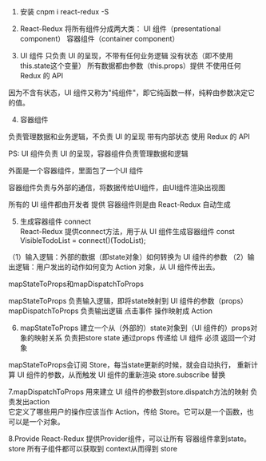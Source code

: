 

1. 安装  cnpm i react-redux -S


2. React-Redux 将所有组件分成两大类：
UI 组件（presentational component）
容器组件（container component）


3. UI 组件 
只负责 UI 的呈现，不带有任何业务逻辑
没有状态（即不使用this.state这个变量）
所有数据都由参数（this.props）提供
不使用任何 Redux 的 API

因为不含有状态，UI 组件又称为"纯组件"，即它纯函数一样，纯粹由参数决定它的值。


4. 容器组件

负责管理数据和业务逻辑，不负责 UI 的呈现
带有内部状态
使用 Redux 的 API

PS: UI 组件负责 UI 的呈现，容器组件负责管理数据和逻辑

外面是一个容器组件，里面包了一个UI 组件

<Container>
    <UI/>
</Container>
容器组件负责与外部的通信，将数据传给UI组件，由UI组件渲染出视图

所有的 UI 组件都由开发者 提供  容器组件则是由 React-Redux 自动生成


5. 生成容器组件  connect  
React-Redux 提供connect方法，用于从 UI 组件生成容器组件 
const VisibleTodoList = connect()(TodoList);

（1）输入逻辑：外部的数据（即state对象）如何转换为 UI 组件的参数
（2）输出逻辑：用户发出的动作如何变为 Action 对象，从 UI 组件传出去。

mapStateToProps和mapDispatchToProps

mapStateToProps 负责输入逻辑，即将state映射到 UI 组件的参数（props）
mapDispatchToProps 负责输出逻辑 点击事件 操作映射成 Action 


6. mapStateToProps
建立一个从（外部的）state对象到（UI 组件的）props对象的映射关系 
负责把store state 通过props 传递给 UI 组件 
必须 返回一个对象

mapStateToProps会订阅 Store，每当state更新的时候，就会自动执行，
重新计算 UI 组件的参数，从而触发 UI 组件的重新渲染 
store.subscribe  替换 

7.mapDispatchToProps
用来建立 UI 组件的参数到store.dispatch方法的映射 负责发出action  
它定义了哪些用户的操作应该当作 Action，传给 Store。它可以是一个函数，也可以是一个对象。


8.Provide 
React-Redux 提供Provider组件，可以让所有 容器组件拿到state。 store 
所有子组件都可以获取到 context从而得到 store 